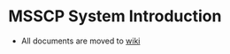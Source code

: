 # MSSCP System Introduction  

* All documents are moved to [wiki](https://github.com/nanachi1027/backend_developer_showcase.wiki.git)